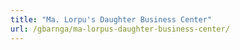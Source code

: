 ```yaml
---
title: "Ma. Lorpu's Daughter Business Center"
url: /gbarnga/ma-lorpus-daughter-business-center/
---
```

